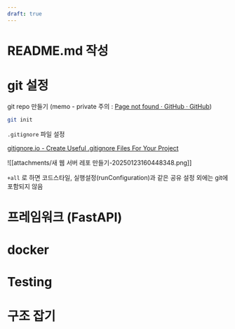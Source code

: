 ```yaml
---
draft: true
---
```


# README.md 작성



# git 설정

git repo 만들기 (memo - private 주의 : [Page not found · GitHub · GitHub](https://github.com/tunapanini/datarise-be))

```sh
git init
```

`.gitignore` 파일 설정

[gitignore.io - Create Useful .gitignore Files For Your Project](https://www.toptal.com/developers/gitignore)

![[attachments/새 웹 서버 레포 만들기-20250123160448348.png]]

`+all` 로 하면 코드스타일, 실행설정(runConfiguration)과 같은 공유 설정 외에는 git에 포함되지 않음

# 프레임워크 (FastAPI)

# docker

# Testing

# 구조 잡기


